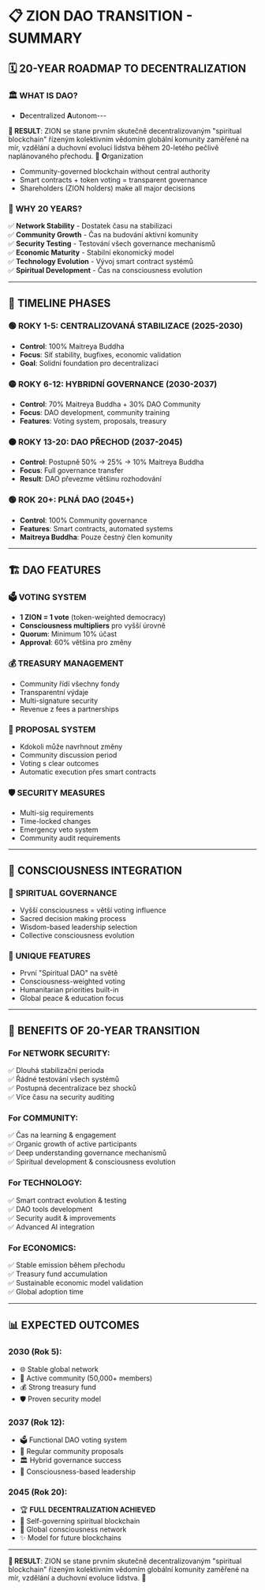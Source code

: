 # 📋 ZION DAO TRANSITION - SUMMARY

## 🗓️ 20-YEAR ROADMAP TO DECENTRALIZATION

### 🏛️ **WHAT IS DAO?**
- **D**ecentralized **A**utonom---

**🎯 RESULT**: ZION se stane prvním skutečně decentralizovaným "spiritual blockchain" řízeným kolektivním vědomím globální komunity zaměřené na mír, vzdělání a duchovní evolucí lidstva během 20-letého pečlivě naplánovaného přechodu. 🌟 **O**rganization
- Community-governed blockchain without central authority
- Smart contracts + token voting = transparent governance
- Shareholders (ZION holders) make all major decisions

### 🔄 **WHY 20 YEARS?**
✅ **Network Stability** - Dostatek času na stabilizaci  
✅ **Community Growth** - Čas na budování aktivní komunity  
✅ **Security Testing** - Testování všech governance mechanismů  
✅ **Economic Maturity** - Stabilní ekonomický model  
✅ **Technology Evolution** - Vývoj smart contract systémů  
✅ **Spiritual Development** - Čas na consciousness evolution

---

## 📅 TIMELINE PHASES

### 🟢 **ROKY 1-5: CENTRALIZOVANÁ STABILIZACE** (2025-2030)
- **Control**: 100% Maitreya Buddha
- **Focus**: Síť stability, bugfixes, economic validation
- **Goal**: Solidní foundation pro decentralizaci

### 🟡 **ROKY 6-12: HYBRIDNÍ GOVERNANCE** (2030-2037) 
- **Control**: 70% Maitreya Buddha + 30% DAO Community
- **Focus**: DAO development, community training
- **Features**: Voting system, proposals, treasury

### 🟠 **ROKY 13-20: DAO PŘECHOD** (2037-2045)
- **Control**: Postupně 50% → 25% → 10% Maitreya Buddha
- **Focus**: Full governance transfer
- **Result**: DAO převezme většinu rozhodování

### 🟢 **ROK 20+: PLNÁ DAO** (2045+)
- **Control**: 100% Community governance
- **Features**: Smart contracts, automated systems
- **Maitreya Buddha**: Pouze čestný člen komunity

---

## 🏗️ DAO FEATURES

### 🗳️ **VOTING SYSTEM**
- **1 ZION = 1 vote** (token-weighted democracy)
- **Consciousness multipliers** pro vyšší úrovně
- **Quorum**: Minimum 10% účast
- **Approval**: 60% většina pro změny

### 💰 **TREASURY MANAGEMENT**
- Community řídí všechny fondy
- Transparentní výdaje
- Multi-signature security
- Revenue z fees a partnerships

### 📝 **PROPOSAL SYSTEM**
- Kdokoli může navrhnout změny
- Community discussion period
- Voting s clear outcomes
- Automatic execution přes smart contracts

### 🛡️ **SECURITY MEASURES**
- Multi-sig requirements
- Time-locked changes
- Emergency veto system
- Community audit requirements

---

## 💫 **CONSCIOUSNESS INTEGRATION**

### 🧠 **SPIRITUAL GOVERNANCE**
- Vyšší consciousness = větší voting influence
- Sacred decision making process
- Wisdom-based leadership selection
- Collective consciousness evolution

### 🌟 **UNIQUE FEATURES**
- První "Spiritual DAO" na světě
- Consciousness-weighted voting
- Humanitarian priorities built-in
- Global peace & education focus

---

## 🚀 **BENEFITS OF 20-YEAR TRANSITION**

### For **NETWORK SECURITY**:
✅ Dlouhá stabilizační perioda  
✅ Řádné testování všech systémů  
✅ Postupná decentralizace bez shocků  
✅ Více času na security auditing

### For **COMMUNITY**:
✅ Čas na learning & engagement  
✅ Organic growth of active participants  
✅ Deep understanding governance mechanismů  
✅ Spiritual development & consciousness evolution

### For **TECHNOLOGY**:
✅ Smart contract evolution & testing  
✅ DAO tools development  
✅ Security audit & improvements  
✅ Advanced AI integration

### For **ECONOMICS**:
✅ Stable emission během přechodu  
✅ Treasury fund accumulation  
✅ Sustainable economic model validation  
✅ Global adoption time

---

## 📊 **EXPECTED OUTCOMES**

### **2030** (Rok 5):
- 🌐 Stable global network
- 👥 Active community (50,000+ members)
- 💰 Strong treasury fund
- 🛡️ Proven security model

### **2037** (Rok 12):
- 🗳️ Functional DAO voting system
- 📝 Regular community proposals
- 🏛️ Hybrid governance success
- 🧠 Consciousness-based leadership

### **2045** (Rok 20):
- 🏆 **FULL DECENTRALIZATION ACHIEVED**
- 🌟 Self-governing spiritual blockchain
- 💫 Global consciousness network
- ✨ Model for future blockchains

---

**🎯 RESULT**: ZION se stane prvním skutečně decentralizovaným "spiritual blockchain" řízeným kolektivním vědomím globální komunity zaměřené na mír, vzdělání a duchovní evoluce lidstva. 🌟